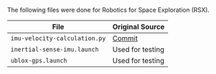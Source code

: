 The following files were done for Robotics for Space Exploration (RSX).

| File                                 | Original Source |
| ------------------------------------ | --------------- |
| `imu-velocity-calculation.py`        | [Commit](https://github.com/rsx-utoronto/rsx-rover/commit/2997ad77b743e7cb9c7d0e2e8defc2426c3e04e7)         |
| `inertial-sense-imu.launch`          | Used for testing |
| `ublox-gps.launch`                   | Used for testing |
